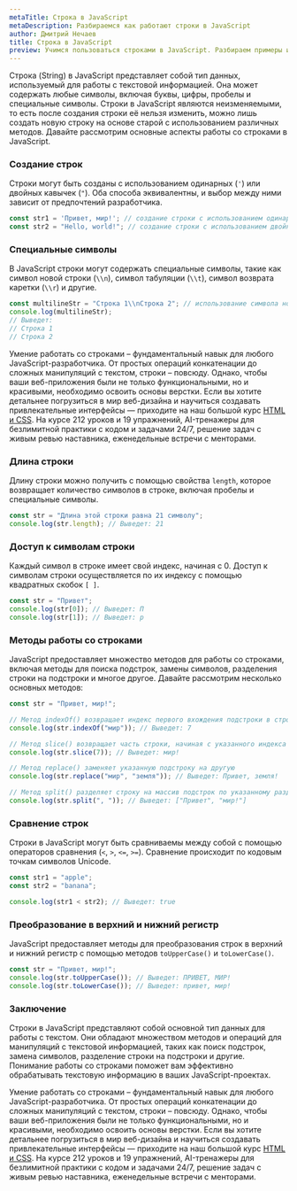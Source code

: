 ```yaml
---
metaTitle: Строка в JavaScript
metaDescription: Разбираемся как работают строки в JavaScript
author: Дмитрий Нечаев
title: Строка в JavaScript
preview: Учимся пользоваться строками в JavaScript. Разбираем примеры использования
---
```


Строка (String) в JavaScript представляет собой тип данных, используемый для работы с текстовой информацией. Она может содержать любые символы, включая буквы, цифры, пробелы и специальные символы. Строки в JavaScript являются неизменяемыми, то есть после создания строки её нельзя изменить, можно лишь создать новую строку на основе старой с использованием различных методов. Давайте рассмотрим основные аспекты работы со строками в JavaScript.

### Создание строк

Строки могут быть созданы с использованием одинарных (`'`) или двойных кавычек (`"`). Оба способа эквивалентны, и выбор между ними зависит от предпочтений разработчика.

```jsx
const str1 = 'Привет, мир!'; // создание строки с использованием одинарных кавычек
const str2 = "Hello, world!"; // создание строки с использованием двойных кавычек

```

### Специальные символы

В JavaScript строки могут содержать специальные символы, такие как символ новой строки (`\\n`), символ табуляции (`\\t`), символ возврата каретки (`\\r`) и другие.

```jsx
const multilineStr = "Строка 1\\nСтрока 2"; // использование символа новой строки
console.log(multilineStr);
// Выведет:
// Строка 1
// Строка 2

```

Умение работать со строками – фундаментальный навык для любого JavaScript-разработчика. От простых операций конкатенации до сложных манипуляций с текстом, строки – повсюду. Однако, чтобы ваши веб-приложения были не только функциональными, но и красивыми, необходимо освоить основы верстки. Если вы хотите детальнее погрузиться в мир веб-дизайна и научиться создавать привлекательные интерфейсы — приходите на наш большой курс [HTML и CSS](https://purpleschool.ru/course/html-css?utm_source=knowledgebase&utm_medium=text&utm_campaign=stroka-v-javascript). На курсе 212 уроков и 19 упражнений, AI-тренажеры для безлимитной практики с кодом и задачами 24/7, решение задач с живым ревью наставника, еженедельные встречи с менторами.

### Длина строки

Длину строки можно получить с помощью свойства `length`, которое возвращает количество символов в строке, включая пробелы и специальные символы.

```jsx
const str = "Длина этой строки равна 21 символу";
console.log(str.length); // Выведет: 21

```

### Доступ к символам строки

Каждый символ в строке имеет свой индекс, начиная с 0. Доступ к символам строки осуществляется по их индексу с помощью квадратных скобок `[ ]`.

```jsx
const str = "Привет";
console.log(str[0]); // Выведет: П
console.log(str[1]); // Выведет: р

```

### Методы работы со строками

JavaScript предоставляет множество методов для работы со строками, включая методы для поиска подстрок, замены символов, разделения строки на подстроки и многое другое. Давайте рассмотрим несколько основных методов:

```jsx
const str = "Привет, мир!";

// Метод indexOf() возвращает индекс первого вхождения подстроки в строку
console.log(str.indexOf("мир")); // Выведет: 7

// Метод slice() возвращает часть строки, начиная с указанного индекса
console.log(str.slice(7)); // Выведет: мир!

// Метод replace() заменяет указанную подстроку на другую
console.log(str.replace("мир", "земля")); // Выведет: Привет, земля!

// Метод split() разделяет строку на массив подстрок по указанному разделителю
console.log(str.split(", ")); // Выведет: ["Привет", "мир!"]

```

### Сравнение строк

Строки в JavaScript могут быть сравниваемы между собой с помощью операторов сравнения (`<`, `>`, `<=`, `>=`). Сравнение происходит по кодовым точкам символов Unicode.

```jsx
const str1 = "apple";
const str2 = "banana";

console.log(str1 < str2); // Выведет: true

```

### Преобразование в верхний и нижний регистр

JavaScript предоставляет методы для преобразования строк в верхний и нижний регистр с помощью методов `toUpperCase()` и `toLowerCase()`.

```jsx
const str = "Привет, мир!";
console.log(str.toUpperCase()); // Выведет: ПРИВЕТ, МИР!
console.log(str.toLowerCase()); // Выведет: привет, мир!

```

### Заключение

Строки в JavaScript представляют собой основной тип данных для работы с текстом. Они обладают множеством методов и операций для манипуляций с текстовой информацией, таких как поиск подстрок, замена символов, разделение строки на подстроки и другие. Понимание работы со строками поможет вам эффективно обрабатывать текстовую информацию в ваших JavaScript-проектах.

Умение работать со строками – фундаментальный навык для любого JavaScript-разработчика. От простых операций конкатенации до сложных манипуляций с текстом, строки – повсюду. Однако, чтобы ваши веб-приложения были не только функциональными, но и красивыми, необходимо освоить основы верстки. Если вы хотите детальнее погрузиться в мир веб-дизайна и научиться создавать привлекательные интерфейсы — приходите на наш большой курс [HTML и CSS](https://purpleschool.ru/course/html-css?utm_source=knowledgebase&utm_medium=text&utm_campaign=stroka-v-javascript). На курсе 212 уроков и 19 упражнений, AI-тренажеры для безлимитной практики с кодом и задачами 24/7, решение задач с живым ревью наставника, еженедельные встречи с менторами.
